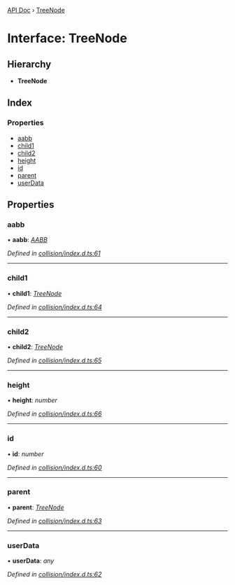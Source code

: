 [API Doc](../README.md) › [TreeNode](treenode.md)

# Interface: TreeNode

## Hierarchy

* **TreeNode**

## Index

### Properties

* [aabb](treenode.md#aabb)
* [child1](treenode.md#child1)
* [child2](treenode.md#child2)
* [height](treenode.md#height)
* [id](treenode.md#id)
* [parent](treenode.md#parent)
* [userData](treenode.md#userdata)

## Properties

###  aabb

• **aabb**: *[AABB](aabb.md)*

*Defined in [collision/index.d.ts:61](https://github.com/shakiba/planck.js/blob/49dcd19/lib/collision/index.d.ts#L61)*

___

###  child1

• **child1**: *[TreeNode](treenode.md)*

*Defined in [collision/index.d.ts:64](https://github.com/shakiba/planck.js/blob/49dcd19/lib/collision/index.d.ts#L64)*

___

###  child2

• **child2**: *[TreeNode](treenode.md)*

*Defined in [collision/index.d.ts:65](https://github.com/shakiba/planck.js/blob/49dcd19/lib/collision/index.d.ts#L65)*

___

###  height

• **height**: *number*

*Defined in [collision/index.d.ts:66](https://github.com/shakiba/planck.js/blob/49dcd19/lib/collision/index.d.ts#L66)*

___

###  id

• **id**: *number*

*Defined in [collision/index.d.ts:60](https://github.com/shakiba/planck.js/blob/49dcd19/lib/collision/index.d.ts#L60)*

___

###  parent

• **parent**: *[TreeNode](treenode.md)*

*Defined in [collision/index.d.ts:63](https://github.com/shakiba/planck.js/blob/49dcd19/lib/collision/index.d.ts#L63)*

___

###  userData

• **userData**: *any*

*Defined in [collision/index.d.ts:62](https://github.com/shakiba/planck.js/blob/49dcd19/lib/collision/index.d.ts#L62)*
